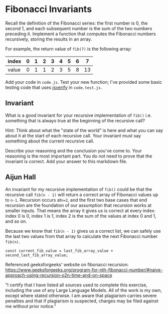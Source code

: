 # Fibonacci Invariants

Recall the definition of the Fibonacci series: the first number is 0, the second
1, and each subsequent number is the sum of the two numbers preceding it.
Implement a function that computes the Fibonacci numbers recursively, storing
the results in an array.

For example, the return value of `fib(7)` is the following array:

| index |  0  |  1  |  2  |  3  |  4  |  5  |  6  |  7  |
| ----- | --- | --- | --- | --- | --- | --- | --- | --- |
| value |  0  |  1  |  1  |  2  |  3  |  5  |  8  |  13 |

Add your code in `code.js`. Test your new function; I've provided some basic
testing code that uses [jsverify](https://jsverify.github.io/) in
`code.test.js`.

## Invariant

What is a good invariant for your recursive implementation of `fib()`
i.e. something that is always true at the beginning of the recursive call?

Hint: Think about what the "state of the world" is here and what you can say
about it at the start of each recursive call. Your invariant must say something
about the current recursive call.

Describe your reasoning and the conclusion you've come to. Your reasoning is the
most important part. You do not need to prove that the invariant is correct. Add
your answer to this markdown file.

## Aijun Hall

An invariant for my recursive implementation of `fib()` could be that the recursive call `fib(n - 1)` will return a correct array of Fibonacci values up to `n-1`.
Recursion occurs at`n=2`, and the first two base cases that end recursion are the foundation of our assumption that recursion works at smaller inputs. That means the array it gives us is correct at every index: index 0 is 0, index 1 is 1, index 2 is the sum of the values at index 0 and 1, and so on.

Because we know that `fib(n - 1)` gives us a correct list, we can safely use the last two values from that array to calculate the next Fibonacci number `fib(n)`.
```
const current_fib_value = last_fib_array_value + second_last_fib_array_value;
```

Referenced geeksforgeeks' website on fibonacci recursion: https://www.geeksforgeeks.org/program-for-nth-fibonacci-number/#naive-approach-using-recursion-o2n-time-and-on-space

"I certify that I have listed all sources used to complete this exercise, including the use of any Large Language Models. All of the work is my own, except where stated otherwise. I am aware that plagiarism carries severe penalties and that if plagiarism is suspected, charges may be filed against me without prior notice."


